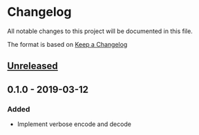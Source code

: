 # Changelog
All notable changes to this project will be documented in this file.

The format is based on [Keep a Changelog](http://keepachangelog.com/en/1.0.0/)

## [Unreleased]

## 0.1.0 - 2019-03-12
### Added
* Implement verbose encode and decode

[Unreleased]: https://github.com/nwtgck/verbose/compare/v0.1.0...HEAD
